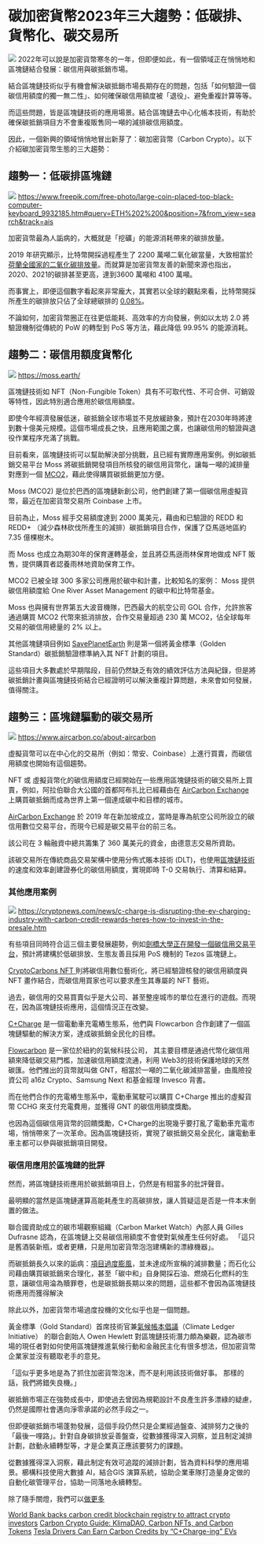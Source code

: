 # 碳加密貨幣2023年三大趨勢：低碳排、貨幣化、碳交易所
![](../005-Files/1.webp)
2022年可以說是加密貨幣寒冬的一年，但即便如此，有一個領域正在悄悄地和區塊鏈結合發展：碳信用與碳抵銷市場。

結合區塊鏈技術似乎有機會解決碳抵銷市場長期存在的問題，包括「如何驗證一個碳信用額度的獨一無二性」、如何確保碳信用額度被「退役」、避免重複計算等等。

而這些問題，皆是區塊鏈技術的應用場景。結合區塊鏈去中心化帳本技術，有助於確保碳抵銷項目方不會重複販售同一噸的減排碳信用額度。

因此，一個新興的領域悄悄地冒出新芽了：碳加密貨幣（Carbon Crypto）。以下介紹碳加密貨幣生態的三大趨勢：


## **趨勢一：低碳排區塊鏈**

![](../005-Files/2%20(1).webp)
https://www.freepik.com/free-photo/large-coin-placed-top-black-computer-keyboard_9932185.htm#query=ETH%202%200&position=7&from_view=search&track=ais

加密貨幣最為人詬病的，大概就是「挖礦」的能源消耗帶來的碳排放量。

2019 年研究顯示，比特幣開採過程產生了 2200 萬噸二氧化碳當量，大致相當於[荷蘭全國家的二氧化碳排放量](https://www.nbcnews.com/tech/tech-news/big-bitcoins-carbon-footprint-rcna920)。而就算是加密貨幣友善的新聞來源也指出，2020、2021的碳排甚至更高，達到3600 萬噸和 4100 萬噸。

而事實上，即便這個數字看起來非常龐大，其實若以全球的觀點來看，比特幣開採所產生的碳排放只佔了全球總碳排的 [0.08%](https://cryptonews.com/news/bitcoin-mining-co2-footprint-below-008-of-global-total-coinshares.htm)。

不論如何，加密貨幣圈正在往更低能耗、高效率的方向發展，例如以太坊 2.0 將驗證機制從傳統的 PoW 的轉型到 PoS 等方法，藉此降低 99.95% 的能源消耗。

## 趨勢二：碳信用額度貨幣化

![](../005-Files/3-1.webp)
https://moss.earth/

區塊鏈技術如 NFT（Non-Fungible Token）具有不可取代性、不可合併、可銷毀等特性，因此特別適合應用於碳信用額度。

即使今年經濟發展低迷，碳抵銷全球市場並不見放緩跡象，預計在2030年時將達到數十億美元規模。這個市場成長之快，且應用範圍之廣，也讓碳信用的驗證與退役作業程序充滿了挑戰。

目前看來，區塊鏈技術可以幫助解決部分挑戰，且已經有實際應用案例。例如碳抵銷交易平台 Moss 將碳抵銷開發項目所核發的碳信用貨幣化，讓每一噸的減排量對應到一個 [MCO2](https://www.coinbase.com/pt/price/moss-carbon-credit)，藉此使得購買碳抵銷更加方便。

Moss (MCO2) 是位於巴西的區塊鏈新創公司，他們創建了第一個碳信用虛擬貨幣，最近在加密貨幣交易所 Coinbase 上市。

目前為止，Moss 經手交易額度達到 2000 萬美元，藉由和已驗證的 REDD 和 REDD+ （減少森林砍伐所產生的減排）碳抵銷項目合作，保護了亞馬遜地區約 7.35 億棵樹木。

而 Moss 也成立為期30年的保育運轉基金，並且將亞馬遜雨林保育地做成 NFT 販售，提供購買者認養雨林地資助保育工作。 

MCO2 已被全球 300 多家公司應用於碳中和計畫，比較知名的案例： Moss 提供碳信用額度給 One River Asset Management 的碳中和比特幣基金。

Moss 也與擁有世界第五大波音機隊，巴西最大的航空公司 GOL 合作，允許旅客通過購買 MCO2 代幣來抵消排放，合作交易量超過 230 萬 MCO2，佔全球每年交易的碳信用總量的 2% 以上。

其他區塊鏈項目例如 [SavePlanetEarth](https://saveplanetearth.io/) 則是第一個將黃金標準（Golden Standard）碳抵銷驗證標準納入其 NFT 計劃的項目。

這些項目大多數處於早期階段，目前仍然缺乏有效的績效評估方法與紀錄，但是將碳抵銷計畫與區塊鏈技術結合已經證明可以解決重複計算問題，未來會如何發展，值得關注。


## 趨勢三：區塊鏈驅動的碳交易所

![](../005-Files/AirCarbon.webp)
https://www.aircarbon.co/about-aircarbon

虛擬貨幣可以在中心化的交易所（例如：幣安、Coinbase）上進行買賣，而碳信用額度也開始有這個趨勢。

NFT 或 虛擬貨幣化的碳信用額度已經開始在一些應用區塊鏈技術的碳交易所上買賣，例如，阿拉伯聯合大公國的首都阿布扎比已經藉由在 [AirCarbon Exchange](https://www.aircarbon.co/about-aircarbon) 上購買碳抵銷而成為世界上第一個達成碳中和目標的城市。

[AirCarbon Exchange](https://www.aircarbon.co/carbon-assets) 於 2019 年在新加坡成立，當時是專為航空公司所設立的碳信用數位交易平台，而現今已經是碳交易平台的前三名。

該公司在 3 輪融資中總共籌集了 360 萬美元的資金，由德意志交易所資助。

該碳交易所在傳統商品交易架構中使用分佈式賬本技術 (DLT)，也使用[區塊鏈技術](https://carboncredits.com/blockchain-use-in-carbon-markets/)的速度和效率創建證券化的碳信用額度，實現即時 T-0 交易執行、清算和結算。


### 其他應用案例

![](../005-Files/c-charge5___media_library_original_600_546.webp)
https://cryptonews.com/news/c-charge-is-disrupting-the-ev-charging-industry-with-carbon-credit-rewards-heres-how-to-invest-in-the-presale.htm

有些項目同時符合這三個主要發展趨勢，例如[劍橋大學正在開發一個碳信用交易平台](https://www.coindesk.com/business/2021/11/10/cambridge-university-to-build-carbon-credit-marketplace-on-blockchain/ )，預計將建構於低碳排放、生態友善且採用 PoS 機制的 Tezos 區塊鏈上。

[CryptoCarbons NFT ](https://opensea.io/collection/crypto-carbons)則將碳信用數位藝術化，將已經驗證核發的碳信用額度與 NFT 畫作結合，而碳信用買家也可以要求產生其專屬的 NFT 藝術。

過去，碳信用的交易買賣似乎是大公司、甚至整座城市的單位在進行的遊戲。而現在，因為區塊鏈技術應用，這個情況正在改變。

[C+Charge](https://c-charge.io/en) 是一個電動車充電樁生態系，他們與 Flowcarbon 合作創建了一個區塊鏈驅動的解決方案，達成碳抵銷全民化的目標。

[Flowcarbon](https://www.flowcarbon.com/tokens) 是一家位於紐約的氣候科技公司， 其主要目標是通過代幣化碳信用額來降低碳交易門檻，加速碳信用額度流通，利用 Web3的技術保護地球的天然碳匯。他們推出的貨幣就叫做 GNT，相當於一噸的二氧化碳減排當量，由風險投資公司 a16z Crypto、Samsung Next 和基金經理 Invesco 背書。

而在他們合作的充電樁生態系中，電動車駕駛可以購買 C+Charge 推出的虛擬貨幣 CCHG 來支付充電費用，並獲得 GNT 的碳信用額度獎勵。

也因為這個碳信用貨幣的回饋獎勵，C+Charge的出現幾乎要打亂了電動車充電市場，悄悄帶來了一次革命。因為區塊鏈技術，實現了碳抵銷交易全民化，讓電動車車主都可以參與碳抵銷項目開發。

### 碳信用應用於區塊鏈的批評

然而，將區塊鏈技術應用於碳抵銷項目上，仍然是有相當多的批評聲音。

最明顯的當然是區塊鏈運算高能耗產生的高碳排放，讓人質疑這是否是一件本末倒置的做法。

聯合國資助成立的碳市場觀察組織（Carbon Market Watch）內部人員 Gilles Dufrasne 認為，在區塊鏈上交易碳信用額度不會使對氣候產生任何好處。 「這只是舊酒裝新瓶，或者更糟，只是用加密貨幣泡泡建構新的漂綠機器」。

而碳抵銷長久以來的詬病：[項目過度膨風](https://www.fern.org/fileadmin/uploads/fern/Documents/2003.11%20-%20Forest%20fraud_say%20no%20to%20fake%20credits.pdf)，並未達成所宣稱的減排數量；而石化公司藉由購買碳抵銷來合理化，甚至「碳中和」自身開採石油、燃燒石化燃料的生意，讓碳信用淪為贖罪卷，也是碳抵銷長期以來的問題，這些都不會因為區塊鏈技術應用而獲得解決

除此以外，加密貨幣市場過度投機的文化似乎也是一個問題。

黃金標準（Gold Standard）首席技術官兼[氣候帳本倡議](https://www.climateledger.org/en/About.12.html)（Climate Ledger Initiative） 的聯合創始人 Owen Hewlett 對區塊鏈技術潛力頗為樂觀，認為碳市場的現任者對如何使用區塊鏈推進氣候行動和金融民主化有很多想法，但加密貨幣企業家並沒有聽取老手的意見。

「這似乎更多地是為了抓住加密貨幣泡沫，而不是利用該技術做好事。 那樣的話，我們將錯失良機。」

碳抵銷市場正在強勢成長中，即使過去曾因為規範設計不良產生許多漂綠的疑慮，仍然是國際社會邁向淨零承諾的必然手段之一。

但即便碳抵銷市場蓬勃發展，這個手段仍然只是企業經過盤查、減排努力之後的「最後一哩路」。針對自身碳排放妥善盤查，從數據獲得深入洞察，並且制定減排計劃，啟動永續轉型等，才是企業真正應該要努力的課題。

從數據獲得深入洞察，藉此制定有效可追蹤的減排計劃，皆為資料科學的應用場景。櫛構科技使用大數據 AI，結合GIS 演算系統，協助企業車隊打造量身定做的自動化碳管理平台，協助一同落地永續轉型。

除了隨手關燈，我們可以[做更多](https://combogic.com/#contact)

[World Bank backs carbon credit blockchain registry to attract crypto investors](https://www.climatechangenews.com/2022/08/19/world-bank-launches-carbon-credit-blockchain-registry-to-attract-crypto-investors/)
[Carbon Crypto Guide: KlimaDAO, Carbon NFTs, and Carbon Tokens](https://carboncredits.com/carbon-crypto-guide-klimadao-carbon-nfts-and-carbon-tokens/#2)
[Tesla Drivers Can Earn Carbon Credits by “C+Charge-ing” EVs](https://carboncredits.com/tesla-drivers-can-earn-carbon-credits-ccharge-ing-evs/)

